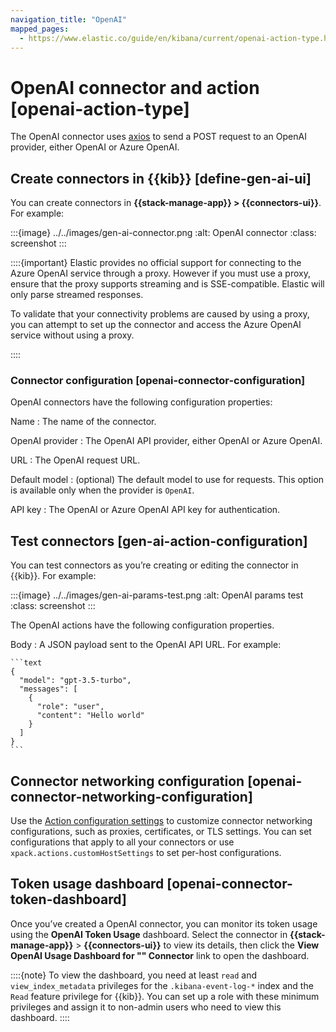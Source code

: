 ```yaml
---
navigation_title: "OpenAI"
mapped_pages:
  - https://www.elastic.co/guide/en/kibana/current/openai-action-type.html
---
```


# OpenAI connector and action [openai-action-type]


The OpenAI connector uses [axios](https://github.com/axios/axios) to send a POST request to an OpenAI provider, either OpenAI or Azure OpenAI.


## Create connectors in {{kib}} [define-gen-ai-ui]

You can create connectors in **{{stack-manage-app}} > {{connectors-ui}}**.  For example:

:::{image} ../../images/gen-ai-connector.png
:alt: OpenAI connector
:class: screenshot
:::

::::{important}
Elastic provides no official support for connecting to the Azure OpenAI service through a proxy. However if you must use a proxy, ensure that the proxy supports streaming and is SSE-compatible. Elastic will only parse streamed responses.

To validate that your connectivity problems are caused by using a proxy, you can attempt to set up the connector and access the Azure OpenAI service without using a proxy.

::::



### Connector configuration [openai-connector-configuration]

OpenAI connectors have the following configuration properties:

Name
:   The name of the connector.

OpenAI provider
:   The OpenAI API provider, either OpenAI or Azure OpenAI.

URL
:   The OpenAI request URL.

Default model
:   (optional) The default model to use for requests. This option is available only when the provider is `OpenAI`.

API key
:   The OpenAI or Azure OpenAI API key for authentication.


## Test connectors [gen-ai-action-configuration]

You can test connectors as you’re creating or editing the connector in {{kib}}. For example:

:::{image} ../../images/gen-ai-params-test.png
:alt: OpenAI params test
:class: screenshot
:::

The OpenAI actions have the following configuration properties.

Body
:   A JSON payload sent to the OpenAI API URL. For example:

    ```text
    {
      "model": "gpt-3.5-turbo",
      "messages": [
        {
          "role": "user",
          "content": "Hello world"
        }
      ]
    }
    ```



## Connector networking configuration [openai-connector-networking-configuration]

Use the [Action configuration settings](/reference/configuration-reference/alerting-settings.md#action-settings) to customize connector networking configurations, such as proxies, certificates, or TLS settings. You can set configurations that apply to all your connectors or use `xpack.actions.customHostSettings` to set per-host configurations.


## Token usage dashboard [openai-connector-token-dashboard]

Once you’ve created a OpenAI connector, you can monitor its token usage using the **OpenAI Token Usage** dashboard. Select the connector in **{{stack-manage-app}}** > **{{connectors-ui}}** to view its details, then click the **View OpenAI Usage Dashboard for "*<Name>*" Connector** link to open the dashboard.

::::{note}
To view the dashboard, you need at least `read` and `view_index_metadata` privileges for the `.kibana-event-log-*` index and the `Read` feature privilege for {{kib}}. You can set up a role with these minimum privileges and assign it to non-admin users who need to view this dashboard.
::::


